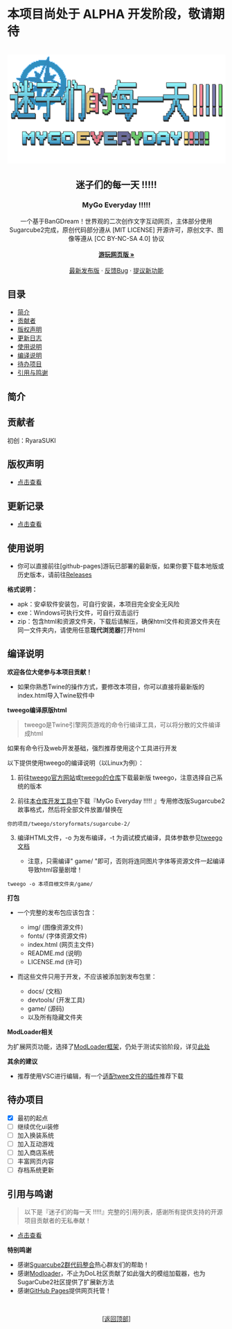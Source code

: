 # 本项目尚处于 ALPHA 开发阶段，敬请期待

<div id="top"></div>

<br />
<div align="center">
  <a href="https://github.com/RyaraSUKI/MyGoEveryday">
    <img src="img/mygoe_logo.png" alt="Logo" width="auto" height="auto">
  </a>

  <h2 align="center">迷子们的每一天 !!!!!</h2>
  <h3 align="center">MyGo Everyday !!!!!</h3>
  <p align="center">  
一个基于BanGDream！世界观的二次创作文字互动网页，主体部分使用Sugarcube2完成，原创代码部分遵从 [MIT LICENSE] 开源许可，原创文字、图像等遵从 [CC BY-NC-SA 4.0] 协议
    <br />
    <br />
    <a href="https://github.com/RyaraSUKI/MyGoEveryday"><strong>游玩网页版 »</strong></a>
    <br />
    <br />
    <a href="https://github.com/RyaraSUKI/MyGoEveryday/releases/latest">最新发布版</a>
    ·
    <a href="https://github.com/RyaraSUKI/MyGoEveryday/issues">反馈Bug</a>
    ·
    <a href="https://github.com/RyaraSUKI/MyGoEveryday/issues">提议新功能</a>
  </p>
</div>
 
## 目录

- [简介](#简介)
- [贡献者](#贡献者)
- [版权声明](#版权声明)
- [更新日志](#更新日志)
- [使用说明](#使用说明)
- [编译说明](#编译说明)
- [待办项目](#待办项目)
- [引用与鸣谢](#引用与鸣谢)

## 简介



## 贡献者

初创：RyaraSUKI

## 版权声明

- [点击查看](https://github.com/RyaraSUKI/MyGoEveryday/blob/master/docs/LICENSE.md)

## 更新记录

- [点击查看](https://github.com/RyaraSUKI/MyGoEveryday/blob/master/docs/UPDATE.md)

## 使用说明

- 你可以直接前往[github-pages]游玩已部署的最新版，如果你要下载本地版或历史版本，请前往[Releases](https://github.com/RyaraSUKI/MyGoEveryday/releases)

**格式说明：**
- apk：安卓软件安装包，可自行安装，本项目完全安全无风险
- exe：Windows可执行文件，可自行双击运行
- zip：包含html和资源文件夹，下载后请解压，确保html文件和资源文件夹在同一文件夹内，请使用任意**现代浏览器**打开html

## 编译说明

**欢迎各位大佬参与本项目贡献！**

- 如果你熟悉Twine的操作方式，要修改本项目，你可以直接将最新版的index.html导入Twine软件中

**tweego编译原版html**

> tweego是Twine引擎网页游戏的命令行编译工具，可以将分散的文件编译成html

如果有命令行及web开发基础，强烈推荐使用这个工具进行开发

以下提供使用tweego的编译说明（以Linux为例）：
1. 前往[tweego官方网站](https://www.motoslave.net/tweego/)或[tweego的仓库](https://github.com/tmedwards/tweego)下载最新版 tweego，注意选择自己系统的版本

2. 前往[本仓库开发工具中](https://github.com/RyaraSUKI/MyGoEveryday/blob/master/docs/devtools/storyformats)下载『MyGo Everyday !!!!! 』专用修改版Sugarcube2故事格式，然后将全部文件放置/替换在
```
你的项目/tweego/storyformats/sugarcube-2/
```

3. 编译HTML文件，-o 为发布编译，-t 为调试模式编译，具体参数参见[tweego文档](https://www.motoslave.net/tweego/docs/)

    - 注意，只需编译" game/ "即可，否则将连同图片字体等资源文件一起编译导致html容量剧增！

```
tweego -o 本项目根文件夹/game/
```

**打包**

- 一个完整的发布包应该包含：
    - img/ (图像资源文件)
    - fonts/ (字体资源文件)
    - index.html (网页主文件)
    - README.md (说明)
    - LICENSE.md (许可)

- 而这些文件只用于开发，不应该被添加到发布包里：
    - docs/ (文档)
    - devtools/ (开发工具)
    - game/ (源码)
    - 以及所有隐藏文件夹

**ModLoader相关**

为扩展网页功能，选择了[ModLoader框架](https://github.com/Lyoko-Jeremie/sugarcube-2-ModLoader)，仍处于测试实验阶段，详见[此处](https://github.com/RyaraSUKI/MyGoEveryday/blob/master/docs/MODLOADER.md)

**其余的建议**

- 推荐使用VSC进行编辑，有一个[适配twee文件的插件](https://marketplace.visualstudio.com/items?itemName=cyrusfirheir.twee3-language-tools)推荐下载

## 待办项目

- [X] 最初的起点
- [ ] 继续优化ui装修
- [ ] 加入换装系统
- [ ] 加入互动游戏
- [ ] 加入商店系统
- [ ] 丰富网页内容
- [ ] 存档系统更新

## 引用与鸣谢

> 以下是『迷子们的每一天 !!!!!』完整的引用列表，感谢所有提供支持的开源项目贡献者的无私奉献！

- [点击查看](https://github.com/RyaraSUKI/MyGoEveryday/blob/master/docs/USEDLIBS.md)

**特别鸣谢**

- 感谢[Sguarcube2群代码整合](https://www.yuque.com/u45355763/twine)热心群友们的帮助！
- 感谢[Modloader](https://github.com/Lyoko-Jeremie/sugarcube-2-ModLoader)，不止为DoL社区贡献了如此强大的模组加载器，也为SugarCube2社区提供了扩展新方法
- 感谢[GitHub Pages](https://pages.github.com)提供网页托管！

<br>
<p align="center">[<a href="#top">返回顶部</a>]</p>